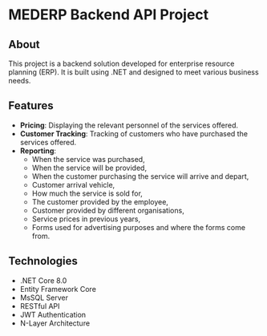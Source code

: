 # MEDERP Backend API Project

## About

This project is a backend solution developed for enterprise resource planning (ERP). It is built using .NET and designed to meet various business needs.

## Features

- **Pricing**: Displaying the relevant personnel of the services offered.
- **Customer Tracking**: Tracking of customers who have purchased the services offered.
- **Reporting**: 
  - When the service was purchased,
  - When the service will be provided,
  - When the customer purchasing the service will arrive and depart,
  - Customer arrival vehicle,
  - How much the service is sold for,
  - The customer provided by the employee,
  - Customer provided by different organisations,
  - Service prices in previous years,
  - Forms used for advertising purposes and where the forms come from.

## Technologies

- .NET Core 8.0
- Entity Framework Core
- MsSQL Server
- RESTful API
- JWT Authentication
- N-Layer Architecture
